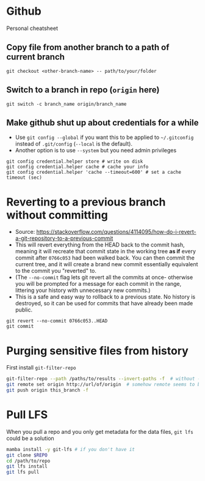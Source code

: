 # Github
Personal cheatsheet

## Copy file from another branch to a path of current branch
```
git checkout <other-branch-name> -- path/to/your/folder
```

## Switch to a branch in repo (`origin` here)
```
git switch -c branch_name origin/branch_name
```

## Make github shut up about credentials for a while
- Use `git config --global` if you want this to be applied to `~/.gitconfig` instead of `.git/config` (`--local` is the default).
- Another option is to use `--system` but you need admin privileges
```
git config credential.helper store # write on disk
git config credential.helper cache # cache your info
git config credential.helper 'cache --timeout=600' # set a cache timeout (sec)
```

# Reverting to a previous branch without committing
- Source: https://stackoverflow.com/questions/4114095/how-do-i-revert-a-git-repository-to-a-previous-commit
- This will revert everything from the HEAD back to the commit hash, meaning it will recreate that commit state in the working tree **as if** every commit after `0766c053` had been walked back. You can then commit the current tree, and it will create a brand new commit essentially equivalent to the commit you "reverted" to.
- (The `--no-commit` flag lets git revert all the commits at once- otherwise you will be prompted for a message for each commit in the range, littering your history with unnecessary new commits.)
- This is a safe and easy way to rollback to a previous state. No history is destroyed, so it can be used for commits that have already been made public.
```
git revert --no-commit 0766c053..HEAD
git commit
```

# Purging sensitive files from history
First install `git-filter-repo`
```bash
git-filter-repo --path /paths/to/results --invert-paths -f  # without -f will get no-fresh-clone error
git remote set origin http://url/of/origin  # somehow remote seems to be removed
git push origin this_branch -f
```

# Pull LFS
When you pull a repo and you only get metadata for the data files, `git lfs` could be a solution
```bash
mamba install -y git-lfs # if you don't have it
git clone $REPO
cd /path/to/repo
git lfs install
git lfs pull
```
